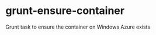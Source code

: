grunt-ensure-container
======================

Grunt task to ensure the container on Windows Azure exists
